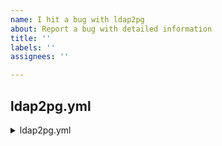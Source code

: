 ```yaml
---
name: I hit a bug with ldap2pg
about: Report a bug with detailed information
title: ''
labels: ''
assignees: ''

---
```


<!--

Hi ! Thanks for reporting to us !

If you encounter a bug in ldap2pg, would you mind to paste the following informations in issue description:

French accepted.

-->


## ldap2pg.yml

<!-- Ensure there is no password ! -->

<details><summary>ldap2pg.yml</summary>
``` yaml
postgres:
  ...

sync_map:
  ...
```
</details>


## Expectations

- What you expected from ldap2pg ?
- What ldap2pg did wrong ?


## Verbose output of ldap2pg execution

<details><summary>Verbose output</summary>
``` console
$ ldap2pg --verbose --real
[ldap2pg.config        INFO] Starting ldap2pg ...
...
$
```
</details>
